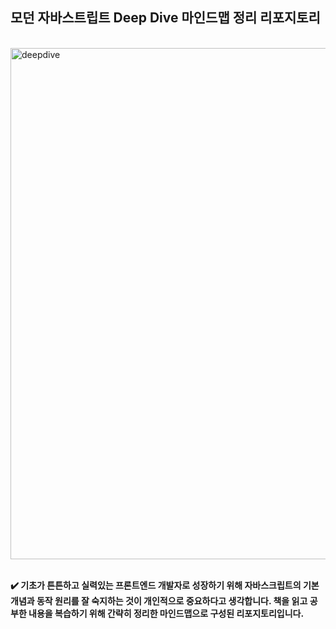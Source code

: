 ## 모던 자바스트립트 Deep Dive 마인드맵 정리 리포지토리
<br>

<img width="818" alt="deepdive" src="https://user-images.githubusercontent.com/76110448/176990289-995b94a9-5f65-4911-b5f9-c2d3fc41f450.png">
<br>
<br>

**✔️ 기초가 튼튼하고 실력있는 프론트엔드 개발자로 성장하기 위해 자바스크립트의 기본 개념과 동작 원리를 잘 숙지하는 것이 개인적으로 중요하다고 생각합니다. 책을 읽고 공부한 내용을 복습하기 위해 간략히 정리한 마인드맵으로 구성된 리포지토리입니다.**
